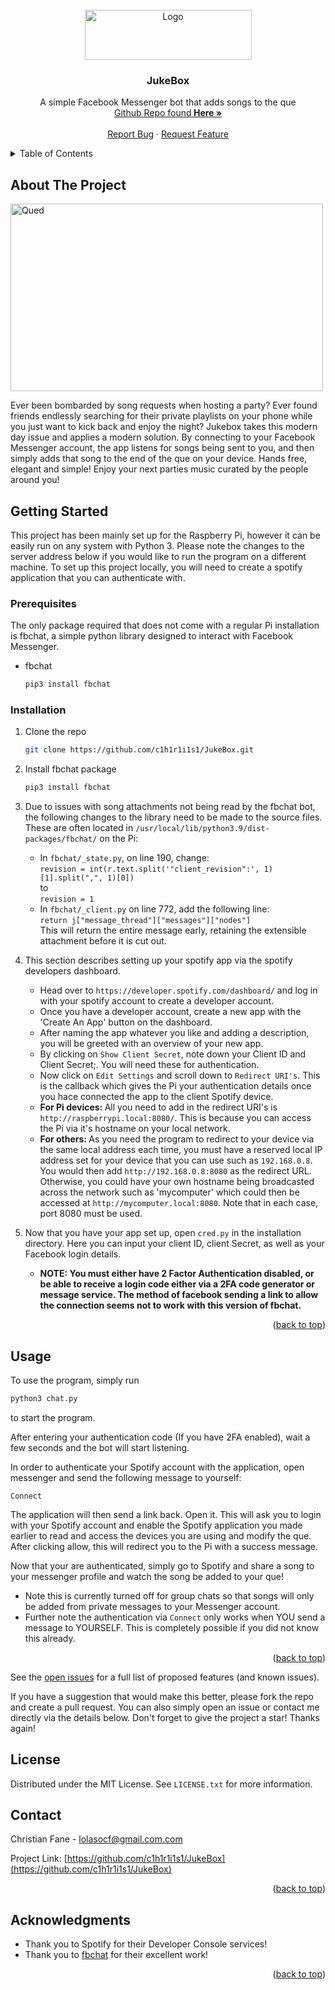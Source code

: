 <div id="top"></div>

<!-- PROJECT LOGO -->
<br />
<div align="center">
  <a href="https://github.com/c1h1r1i1s1/JukeBox">
    <img src="logo.png" alt="Logo" width="267" height="80">
  </a>

<h3 align="center">JukeBox</h3>

  <p align="center">
    A simple Facebook Messenger bot that adds songs to the que
    <br />
    <a href="https://github.com/c1h1r1i1s1/JukeBox">Github Repo found<strong> Here »</strong></a>
    <br />
    <br />
    <a href="https://github.com/c1h1r1i1s1/JukeBox/issues">Report Bug</a>
    ·
    <a href="https://github.com/c1h1r1i1s1/JukeBox/issues">Request Feature</a>
  </p>
</div>



<!-- TABLE OF CONTENTS -->
<details>
  <summary>Table of Contents</summary>
  <ol>
    <li>
      <a href="#about-the-project">About The Project</a>
    </li>
    <li>
      <a href="#getting-started">Getting Started</a>
      <ul>
        <li><a href="#prerequisites">Prerequisites</a></li>
        <li><a href="#installation">Installation</a></li>
      </ul>
    </li>
    <li><a href="#usage">Usage</a></li>
    <li><a href="#contact">Contact</a></li>
    <li><a href="#acknowledgments">Acknowledgments</a></li>
  </ol>
</details>


<!-- ABOUT THE PROJECT -->
## About The Project

<img src="que_added.png" alt="Qued" width="500" height="300" align="center">

Ever been bombarded by song requests when hosting a party? Ever found friends endlessly searching for their private playlists on your phone while you just want to kick back and enjoy the night?
Jukebox takes this modern day issue and applies a modern solution. By connecting to your Facebook Messenger account, the app listens for songs being sent to you, and then simply adds that song to the end of the que on your device.
Hands free, elegant and simple! Enjoy your next parties music curated by the people around you!

<!--Here's a blank template to get started: To avoid retyping too much info. Do a search and replace with your text editor for the following: `c1h1r1i1s1`, `JukeBox`, `twitter_handle`, `linkedin_username`, `email`, `email_client`, `project_title`, `project_description`
-->

<!-- GETTING STARTED -->
## Getting Started

This project has been mainly set up for the Raspberry Pi, however it can be easily run on any system with Python 3. Please note the changes to the server address below if you would like to run the program on a different machine.
To set up this project locally, you will need to create a spotify application that you can authenticate with. 

### Prerequisites

The only package required that does not come with a regular Pi installation is fbchat, a simple python library designed to interact with Facebook Messenger.
* fbchat
  ```sh
  pip3 install fbchat
  ```

### Installation

1. Clone the repo
   ```sh
   git clone https://github.com/c1h1r1i1s1/JukeBox.git
   ```
2. Install fbchat package
   ```sh
   pip3 install fbchat
   ```
3. Due to issues with song attachments not being read by the fbchat bot, the following changes to the library need to be made to the source files. These are often located in `/usr/local/lib/python3.9/dist-packages/fbchat/` on the Pi:
   * In `fbchat/_state.py`, on line 190, change:    
   `revision = int(r.text.split('"client_revision":', 1)[1].split(",", 1)[0])`   
   to   
   `revision = 1`   
   * In `fbchat/_client.py` on line 772, add the following line:   
   `return j["message_thread"]["messages"]["nodes"]`   
   This will return the entire message early, retaining the extensible attachment before it is cut out.

4. This section describes setting up your spotify app via the spotify developers dashboard.
   * Head over to `https://developer.spotify.com/dashboard/` and log in with your spotify account to create a developer account.
   * Once you have a developer account, create a new app with the 'Create An App' button on the dashboard.
   * After naming the app whatever you like and adding a description, you will be greeted with an overview of your new app.
   * By clicking on `Show Client Secret`, note down your Client ID and Client Secret;. You will need these for authentication.
   * Now click on `Edit Settings` and scroll down to `Redirect URI's`. This is the callback which gives the Pi your authentication details once you hace connected the app to the client Spotify device.
   * <b> For Pi devices: </b> All you need to add in the redirect URI's is `http://raspberrypi.local:8080/`. This is because you can access the Pi via it's hostname on your local network.
   * <b> For others: </b> As you need the program to redirect to your device via the same local address each time, you must have a reserved local IP address set for your device that you can use such as `192.168.0.8`. You would then add `http://192.168.0.8:8080` as the redirect URL. Otherwise, you could have your own hostname being broadcasted across the network such as 'mycomputer' which could then be accessed at `http://mycomputer.local:8080`. Note that in each case, port 8080 must be used.

5. Now that you have your app set up, open `cred.py` in the installation directory. Here you can input your client ID, client Secret, as well as your Facebook login details.
   * <b> NOTE: You must either have 2 Factor Authentication disabled, or be able to receive a login code either via a 2FA code generator or message service. The method of facebook sending a link to allow the connection seems not to work with this version of fbchat.</b>

<p align="right">(<a href="#top">back to top</a>)</p>

<!-- USAGE EXAMPLES -->
## Usage

To use the program, simply run
   ```sh
   python3 chat.py
   ```
to start the program.
<p>
After entering your authentication code (If you have 2FA enabled), wait a few seconds and the bot will start listening.

In order to authenticate your Spotify account with the application, open messenger and send the following message to yourself:

`Connect`

The application will then send a link back. Open it. This will ask you to login with your Spotify account and enable the Spotify application you made earlier to read and access the devices you are using and modify the que. After clicking allow, this will redirect you to the Pi with a success message.

Now that your are authenticated, simply go to Spotify and share a song to your messenger profile and watch the song be added to your que!
* Note this is currently turned off for group chats so that songs will only be added from private messages to your Messenger account.
* Further note the authentication via `Connect` only works when YOU send a message to YOURSELF. This is completely possible if you did not know this already.
</p>

<p align="right">(<a href="#top">back to top</a>)</p>


See the [open issues](https://github.com/c1h1r1i1s1/JukeBox/issues) for a full list of proposed features (and known issues).

If you have a suggestion that would make this better, please fork the repo and create a pull request. You can also simply open an issue or contact me directly via the details below.
Don't forget to give the project a star! Thanks again!

<!-- LICENSE -->
## License

Distributed under the MIT License. See `LICENSE.txt` for more information.

<!-- CONTACT -->
## Contact

Christian Fane - lolasocf@gmail.com.com

Project Link: [https://github.com/c1h1r1i1s1/JukeBox](https://github.com/c1h1r1i1s1/JukeBox)

<p align="right">(<a href="#top">back to top</a>)</p>



<!-- ACKNOWLEDGMENTS -->
## Acknowledgments

* Thank you to Spotify for their Developer Console services!
* Thank you to [fbchat](https://fbchat.readthedocs.io/en/stable/index.html) for their excellent work!

<p align="right">(<a href="#top">back to top</a>)</p>



<!-- MARKDOWN LINKS & IMAGES -->
<!-- https://www.markdownguide.org/basic-syntax/#reference-style-links -->
[issues-shield]: https://img.shields.io/github/issues/c1h1r1i1s1/JukeBox.svg?style=for-the-badge
[issues-url]: https://github.com/c1h1r1i1s1/JukeBox/issues
[product-screenshot]: images/screenshot.png

